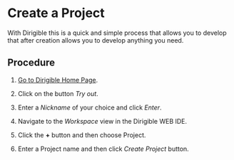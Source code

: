 # Create a Project

With Dirigible this is a quick and simple process that allows you to develop that after creation allows you to develop anything you need.

## Procedure

1.	[Go to Dirigible Home Page](http://www.dirigible.io/index.html#home).

2.	Click on the button *Try out*.                                   

3.	Enter a *Nickname* of your choice and click *Enter*. 

4.	Navigate to the *Workspace* view in the Dirigible WEB IDE.

5.	Click the **+** button and then choose Project.

6.	Enter a Project name and then click *Create Project* button.

